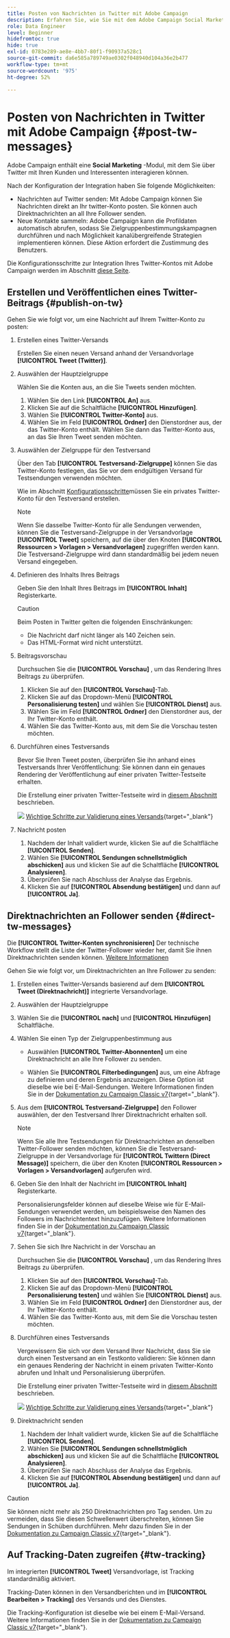 ```yaml
---
title: Posten von Nachrichten in Twitter mit Adobe Campaign
description: Erfahren Sie, wie Sie mit dem Adobe Campaign Social Marketing-Modul Nachrichten in Twitter posten und Kontaktdaten erfassen können.
role: Data Engineer
level: Beginner
hidefromtoc: true
hide: true
exl-id: 0783e289-ae8e-4bb7-80f1-f90937a528c1
source-git-commit: da6e585a789749ae0302f048940d104a36e2b477
workflow-type: tm+mt
source-wordcount: '975'
ht-degree: 52%

---
```



# Posten von Nachrichten in Twitter mit Adobe Campaign {#post-tw-messages}

Adobe Campaign enthält eine **Social Marketing** -Modul, mit dem Sie über Twitter mit Ihren Kunden und Interessenten interagieren können.

Nach der Konfiguration der Integration haben Sie folgende Möglichkeiten:

* Nachrichten auf Twitter senden: Mit Adobe Campaign können Sie Nachrichten direkt an Ihr twitter-Konto posten. Sie können auch Direktnachrichten an all Ihre Follower senden.
* Neue Kontakte sammeln: Adobe Campaign kann die Profildaten automatisch abrufen, sodass Sie Zielgruppenbestimmungskampagnen durchführen und nach Möglichkeit kanalübergreifende Strategien implementieren können. Diese Aktion erfordert die Zustimmung des Benutzers.


Die Konfigurationsschritte zur Integration Ihres Twitter-Kontos mit Adobe Campaign werden im Abschnitt [diese Seite](../connect/ac-tw.md).

## Erstellen und Veröffentlichen eines Twitter-Beitrags {#publish-on-tw}

Gehen Sie wie folgt vor, um eine Nachricht auf Ihrem Twitter-Konto zu posten:

1. Erstellen eines Twitter-Versands

   Erstellen Sie einen neuen Versand anhand der Versandvorlage **[!UICONTROL Tweet (Twitter)]**.

1. Auswählen der Hauptzielgruppe      

   Wählen Sie die Konten aus, an die Sie Tweets senden möchten.

   1. Wählen Sie den Link **[!UICONTROL An]** aus.
   1. Klicken Sie auf die Schaltfläche **[!UICONTROL Hinzufügen]**.
   1. Wählen Sie **[!UICONTROL Twitter-Konto]** aus.
   1. Wählen Sie im Feld **[!UICONTROL Ordner]** den Dienstordner aus, der das Twitter-Konto enthält. Wählen Sie dann das Twitter-Konto aus, an das Sie Ihren Tweet senden möchten.

1. Auswählen der Zielgruppe für den Testversand

   Über den Tab **[!UICONTROL Testversand-Zielgruppe]** können Sie das Twitter-Konto festlegen, das Sie vor dem endgültigen Versand für Testsendungen verwenden möchten.

   Wie im Abschnitt [Konfigurationsschritte](../connect/ac-tw.md#tw-test-account)müssen Sie ein privates Twitter-Konto für den Testversand erstellen.

   >[!NOTE]
   >
   >Wenn Sie dasselbe Twitter-Konto für alle Sendungen verwenden, können Sie die Testversand-Zielgruppe in der Versandvorlage **[!UICONTROL Tweet]** speichern, auf die über den Knoten **[!UICONTROL Ressourcen > Vorlagen > Versandvorlagen]** zugegriffen werden kann. Die Testversand-Zielgruppe wird dann standardmäßig bei jedem neuen Versand eingegeben.

1. Definieren des Inhalts Ihres Beitrags

   Geben Sie den Inhalt Ihres Beitrags im **[!UICONTROL Inhalt]** Registerkarte.

   >[!CAUTION]
   >
   >Beim Posten in Twitter gelten die folgenden Einschränkungen:
   >
   >* Die Nachricht darf nicht länger als 140 Zeichen sein.
   >* Das HTML-Format wird nicht unterstützt.


1. Beitragsvorschau

   Durchsuchen Sie die **[!UICONTROL Vorschau]** , um das Rendering Ihres Beitrags zu überprüfen.

   1. Klicken Sie auf den **[!UICONTROL Vorschau]**-Tab.
   1. Klicken Sie auf das Dropdown-Menü **[!UICONTROL Personalisierung testen]** und wählen Sie **[!UICONTROL Dienst]** aus.
   1. Wählen Sie im Feld **[!UICONTROL Ordner]** den Dienstordner aus, der Ihr Twitter-Konto enthält.
   1. Wählen Sie das Twitter-Konto aus, mit dem Sie die Vorschau testen möchten.

1. Durchführen eines Testversands

   Bevor Sie Ihren Tweet posten, überprüfen Sie ihn anhand eines Testversands Ihrer Veröffentlichung: Sie können dann ein genaues Rendering der Veröffentlichung auf einer privaten Twitter-Testseite erhalten.

   Die Erstellung einer privaten Twitter-Testseite wird in [diesem Abschnitt](../connect/ac-tw.md#tw-test-account) beschrieben.

   ![](../assets/do-not-localize/book.png) [Wichtige Schritte zur Validierung eines Versands](https://experienceleague.adobe.com/docs/campaign-classic/using/sending-messages/key-steps-when-creating-a-delivery/steps-validating-the-delivery.html?lang=de){target=&quot;_blank&quot;}

1. Nachricht posten

   1. Nachdem der Inhalt validiert wurde, klicken Sie auf die Schaltfläche **[!UICONTROL Senden]**.
   1. Wählen Sie **[!UICONTROL Sendungen schnellstmöglich abschicken]** aus und klicken Sie auf die Schaltfläche **[!UICONTROL Analysieren]**.
   1. Überprüfen Sie nach Abschluss der Analyse das Ergebnis.
   1. Klicken Sie auf **[!UICONTROL Absendung bestätigen]** und dann auf **[!UICONTROL Ja]**.


## Direktnachrichten an Follower senden {#direct-tw-messages}

Die **[!UICONTROL Twitter-Konten synchronisieren]** Der technische Workflow stellt die Liste der Twitter-Follower wieder her, damit Sie ihnen Direktnachrichten senden können. [Weitere Informationen](../connect/ac-tw.md#synchro-tw-accounts)

Gehen Sie wie folgt vor, um Direktnachrichten an Ihre Follower zu senden:

1. Erstellen eines Twitter-Versands basierend auf dem **[!UICONTROL Tweet (Direktnachricht)]** integrierte Versandvorlage.

1. Auswählen der Hauptzielgruppe      

1. Wählen Sie die **[!UICONTROL nach]** und **[!UICONTROL Hinzufügen]** Schaltfläche.

1. Wählen Sie einen Typ der Zielgruppenbestimmung aus

   * Auswählen **[!UICONTROL Twitter-Abonnenten]** um eine Direktnachricht an alle Ihre Follower zu senden.

   * Wählen Sie **[!UICONTROL Filterbedingungen]** aus, um eine Abfrage zu definieren und deren Ergebnis anzuzeigen. Diese Option ist dieselbe wie bei E-Mail-Sendungen. Weitere Informationen finden Sie in der [Dokumentation zu Campaign Classic v7](https://experienceleague.adobe.com/docs/campaign-classic/using/getting-started/creating-queries/defining-filter-conditions.html){target=&quot;_blank&quot;}.

1. Aus dem **[!UICONTROL Testversand-Zielgruppe]** den Follower auswählen, der den Testversand Ihrer Direktnachricht erhalten soll.

   >[!NOTE]
   >
   >Wenn Sie alle Ihre Testsendungen für Direktnachrichten an denselben Twitter-Follower senden möchten, können Sie die Testversand-Zielgruppe in der Versandvorlage für **[!UICONTROL Twittern (Direct Message)]** speichern, die über den Knoten **[!UICONTROL Ressourcen > Vorlagen > Versandvorlagen]** aufgerufen wird.

1. Geben Sie den Inhalt der Nachricht im **[!UICONTROL Inhalt]** Registerkarte.

   Personalisierungsfelder können auf dieselbe Weise wie für E-Mail-Sendungen verwendet werden, um beispielsweise den Namen des Followers im Nachrichtentext hinzuzufügen. Weitere Informationen finden Sie in der [Dokumentation zu Campaign Classic v7](https://experienceleague.adobe.com/docs/campaign-classic/using/sending-messages/personalizing-deliveries/about-personalization.html?lang=de){target=&quot;_blank&quot;}.

1. Sehen Sie sich Ihre Nachricht in der Vorschau an

   Durchsuchen Sie die **[!UICONTROL Vorschau]** , um das Rendering Ihres Beitrags zu überprüfen.

   1. Klicken Sie auf den **[!UICONTROL Vorschau]**-Tab.
   1. Klicken Sie auf das Dropdown-Menü **[!UICONTROL Personalisierung testen]** und wählen Sie **[!UICONTROL Dienst]** aus.
   1. Wählen Sie im Feld **[!UICONTROL Ordner]** den Dienstordner aus, der Ihr Twitter-Konto enthält.
   1. Wählen Sie das Twitter-Konto aus, mit dem Sie die Vorschau testen möchten.

1. Durchführen eines Testversands

   Vergewissern Sie sich vor dem Versand Ihrer Nachricht, dass Sie sie durch einen Testversand an ein Testkonto validieren: Sie können dann ein genaues Rendering der Nachricht in einem privaten Twitter-Konto abrufen und Inhalt und Personalisierung überprüfen.

   Die Erstellung einer privaten Twitter-Testseite wird in [diesem Abschnitt](../connect/ac-tw.md#tw-test-account) beschrieben.

   ![](../assets/do-not-localize/book.png) [Wichtige Schritte zur Validierung eines Versands](https://experienceleague.adobe.com/docs/campaign-classic/using/sending-messages/key-steps-when-creating-a-delivery/steps-validating-the-delivery.html){target=&quot;_blank&quot;}

1. Direktnachricht senden

   1. Nachdem der Inhalt validiert wurde, klicken Sie auf die Schaltfläche **[!UICONTROL Senden]**.
   1. Wählen Sie **[!UICONTROL Sendungen schnellstmöglich abschicken]** aus und klicken Sie auf die Schaltfläche **[!UICONTROL Analysieren]**.
   1. Überprüfen Sie nach Abschluss der Analyse das Ergebnis.
   1. Klicken Sie auf **[!UICONTROL Absendung bestätigen]** und dann auf **[!UICONTROL Ja]**.

>[!CAUTION]
>
>Sie können nicht mehr als 250 Direktnachrichten pro Tag senden. Um zu vermeiden, dass Sie diesen Schwellenwert überschreiten, können Sie Sendungen in Schüben durchführen. Mehr dazu finden Sie in der [Dokumentation zu Campaign Classic v7](https://experienceleague.adobe.com/docs/campaign-classic/using/sending-messages/key-steps-when-creating-a-delivery/steps-sending-the-delivery.html?lang=de#sending-using-multiple-wave){target=&quot;_blank&quot;}.


## Auf Tracking-Daten zugreifen {#tw-tracking}

Im integrierten **[!UICONTROL Tweet]** Versandvorlage, ist Tracking standardmäßig aktiviert.

Tracking-Daten können in den Versandberichten und im **[!UICONTROL Bearbeiten > Tracking]** des Versands und des Dienstes.

Die Tracking-Konfiguration ist dieselbe wie bei einem E-Mail-Versand. Weitere Informationen finden Sie in der [Dokumentation zu Campaign Classic v7](https://experienceleague.adobe.com/docs/campaign-classic/using/sending-messages/monitoring-deliveries/about-delivery-monitoring.html?lang=de){target=&quot;_blank&quot;}.


